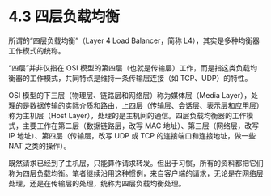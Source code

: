 # 4.3 四层负载均衡

所谓的“四层负载均衡”（Layer 4 Load Balancer，简称 L4），其实是多种均衡器工作模式的统称。

“四层”并非仅指在 OSI 模型的第四层（也就是传输层）工作，而是指这类负载均衡器的工作模式，共同特点是维持一条传输层连接（如 TCP、UDP）的特性。

OSI 模型的下三层（物理层、链路层和网络层）称为媒体层（Media Layer），处理的是数据传输的实际介质和路由，上四层（传输层、会话层、表示层和应用层）称为主机层（Host Layer），处理的是主机间的通信。四层负载均衡器的工作模式，主要工作在第二层（数据链路层，改写 MAC 地址）、第三层（网络层，改写 IP 地址）、第四层（传输层，改写 UDP 或 TCP 的连接端口和连接地址，做一些 NAT 之类的操作）。

既然请求已经到了主机层，只能算作请求转发。但出于习惯，所有的资料都把它们称为四层负载均衡。笔者继续沿用这种惯例，来自客户端的请求，无论是在网络层处理，还是在传输层的处理，统称为四层负载均衡处理。